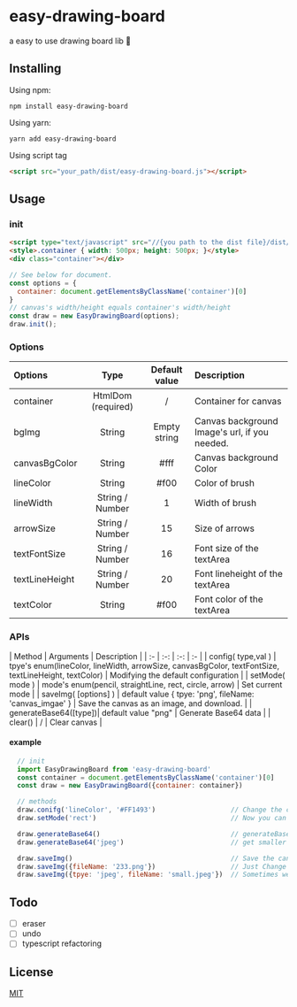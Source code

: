 # easy-drawing-board

a easy to use drawing board lib 🎨

## Installing
Using npm:
```
npm install easy-drawing-board
```
Using yarn:
```
yarn add easy-drawing-board
```
Using script tag
```html
<script src="your_path/dist/easy-drawing-board.js"></script>
```

## Usage
### init

```html
<script type="text/javascript" src="//{you path to the dist file}/dist/sketch.js"></script>
<style>.container { width: 500px; height: 500px; }</style>
<div class="container"></div>
```

```javascript
// See below for document.
const options = {
  container: document.getElementsByClassName('container')[0]
}
// canvas's width/height equals container's width/height
const draw = new EasyDrawingBoard(options); 
draw.init();
```

### Options
| Options        |      Type          | Default value |     Description                               |
| :- | :-: | :-: | :- |
| container      | HtmlDom (required) |  /            | Container for canvas                          |
| bgImg          | String             |  Empty string | Canvas background Image's url, if you needed. |
| canvasBgColor  | String             |  #fff         | Canvas background Color                       |
| lineColor      | String             |  #f00         | Color of brush                                |
| lineWidth      | String / Number    |  1            | Width of brush                                |
| arrowSize      | String / Number    |  15           | Size of arrows                                |
| textFontSize   | String / Number    |  16           | Font size of the textArea                     |
| textLineHeight | String / Number    |  20           | Font lineheight of the textArea               |
| textColor      | String             |  #f00         | Font color of the textArea                    |

### APIs

| Method                | Arguments                                                | Description          |
| :- | :-: | :-: | :- |
| config( type,val )    | tpye's enum(lineColor, lineWidth, arrowSize, canvasBgColor, textFontSize, textLineHeight, textColor)     | Modifying the default configuration |
| setMode( mode )       | mode's enum(pencil, straightLine, rect, circle, arrow)   | Set current mode                              |
| saveImg( [options] )  | default value { tpye: 'png', fileName: 'canvas_imgae' }  | Save the canvas as an image, and download.    |
| generateBase64([type])| default value "png"                                      | Generate Base64 data                          |
| clear()               | /                                                        | Clear canvas                                  |

#### example

```JavaScript
  // init
  import EasyDrawingBoard from 'easy-drawing-board'
  const container = document.getElementsByClassName('container')[0]
  const draw = new EasyDrawingBoard({container: container})

  // methods
  draw.conifg('lineColor', '#FF1493')                   // Change the color of the brush.
  draw.setMode('rect')                                  // Now you can draw the rectangle.

  draw.generateBase64()                                 // generateBase64 method default is to export the PNG base64 data.
  draw.generateBase64('jpeg')                           // get smaller data.

  draw.saveImg()                                        // Save the canvas as an PNG images, and the file name is canvas_imgae.png.
  draw.saveImg({fileName: '233.png'})                   // Just Change of file name.
  draw.saveImg({tpye: 'jpeg', fileName: 'small.jpeg'})  // Sometimes we just need smaller pictures.
```


## Todo

- [ ] eraser
- [ ] undo
- [ ] typescript refactoring

## License
[MIT](https://opensource.org/licenses/MIT)  
